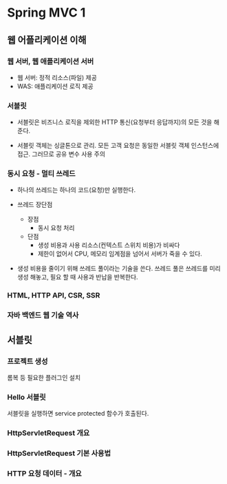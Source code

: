# Spring MVC 1

## 웹 어플리케이션 이해

### 웹 서버, 웹 애플리케이션 서버

- 웹 서버: 정적 리소스(파일) 제공
- WAS: 애플리케이션 로직 제공

### 서블릿

- 서블릿은 비즈니스 로직을 제외한 HTTP 통신(요청부터 응답까지)의 모든 것을 해준다.

- 서블릿 객체는 싱글톤으로 관리. 모든 고객 요청은 동일한 서블릿 객체 인스턴스에 접근. 그러므로 공유 변수 사용 주의

### 동시 요청 - 멀티 쓰레드

- 하나의 쓰레드는 하나의 코드(요청)만 실행한다.

- 쓰레드 장단점
  - 장점
    - 동시 요청 처리
  - 단점
    - 생성 비용과 사용 리소스(컨텍스트 스위치 비용)가 비싸다
    - 제한이 없어서 CPU, 메모리 임계점을 넘어서 서버가 죽을 수 있다.

- 생성 비용을 줄이기 위해 쓰레드 풀이라는 기술을 쓴다. 쓰레드 풀은 쓰레드를 미리 생성 해놓고, 필요 할 때 사용과 반납을 반복한다.

### HTML, HTTP API, CSR, SSR

### 자바 백엔드 웹 기술 역사

## 서블릿

### 프로젝트 생성
롬복 등 필요한 플러그인 설치

### Hello 서블릿

서블릿을 실행하면 service protected 함수가 호출된다.

### HttpServletRequest 개요

### HttpServletRequest 기본 사용법

### HTTP 요청 데이터 - 개요